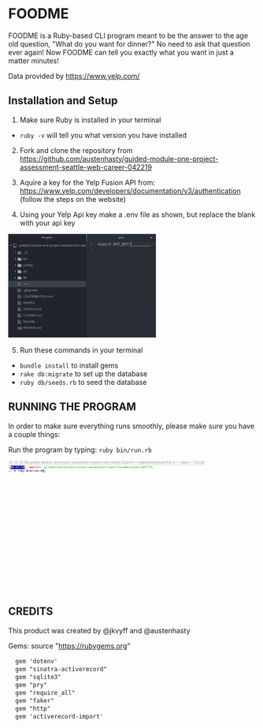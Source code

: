 # FOODME

FOODME is a Ruby-based CLI program meant to be the answer to the age old question, "What do you want for dinner?"
No need to ask that question ever again! Now FOODME can tell you exactly what you want in just a matter minutes!

Data provided by https://www.yelp.com/

## Installation and Setup

1. Make sure Ruby is installed in your terminal 
  * `ruby -v` will tell you what version you have installed
  
2. Fork and clone the repository from https://github.com/austenhasty/guided-module-one-project-assessment-seattle-web-career-042219

3. Aquire a key for the Yelp Fusion API from: https://www.yelp.com/developers/documentation/v3/authentication (follow the steps on the website)

4. Using your Yelp Api key make a .env file as shown, but replace the blank with your api key
<img src="https://raw.githubusercontent.com/austenhasty/guided-module-one-project-assessment-seattle-web-career-042219/f305ac4ab37d206689961e1408c8f9a129139692/assets/env_example.png" width="300">

5. Run these commands in your terminal
* `bundle install` to install gems
* `rake db:migrate` to set up the database
* `ruby db/seeds.rb` to seed the database


## RUNNING THE PROGRAM

In order to make sure everything runs smoothly, please make sure you have a couple things:

Run the program by typing: `ruby bin/run.rb`

<img src="https://raw.githubusercontent.com/austenhasty/guided-module-one-project-assessment-seattle-web-career-042219/f305ac4ab37d206689961e1408c8f9a129139692/assets/explain_program.gif" width="400">


## CREDITS

This product was created by @jkvyff and @austenhasty

Gems: source "https://rubygems.org"
```
  gem 'dotenv'
  gem "sinatra-activerecord"
  gem "sqlite3"
  gem "pry"
  gem "require_all"
  gem "faker"
  gem "http"
  gem 'activerecord-import'
```
